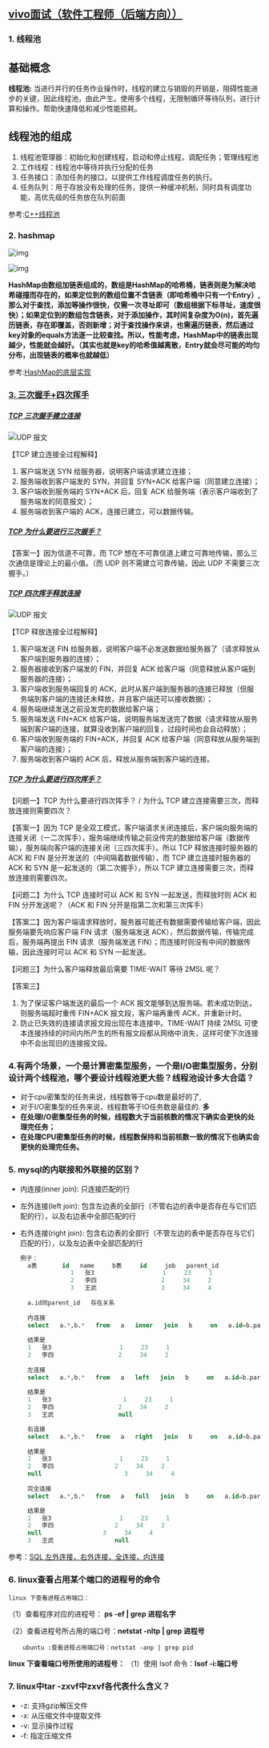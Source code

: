 ## [vivo面试（软件工程师（后端方向））](https://www.nowcoder.com/discuss/197881)

### 1. 线程池

## 基础概念

**线程池:** 当进行并行的任务作业操作时，线程的建立与销毁的开销是，阻碍性能进步的关键，因此线程池，由此产生。使用多个线程，无限制循环等待队列，进行计算和操作。帮助快速降低和减少性能损耗。

## 线程池的组成

1. 线程池管理器：初始化和创建线程，启动和停止线程，调配任务；管理线程池
2. 工作线程：线程池中等待并执行分配的任务
3. 任务接口：添加任务的接口，以提供工作线程调度任务的执行。
4. 任务队列：用于存放没有处理的任务，提供一种缓冲机制，同时具有调度功能，高优先级的任务放在队列前面

参考:[C++线程池](https://wangpengcheng.github.io/2019/05/17/cplusplus_theadpool/)

### 2. hashmap



![img](https://user-gold-cdn.xitu.io/2018/12/21/167cf3bc3724604a?imageView2/0/w/1280/h/960/format/webp/ignore-error/1)

![img](https://lushunjian.github.io/blog/2019/01/02/HashMap%E7%9A%84%E5%BA%95%E5%B1%82%E5%AE%9E%E7%8E%B0/hashMap1.png)

**HashMap由数组加链表组成的，数组是HashMap的哈希桶，链表则是为解决哈希碰撞而存在的，如果定位到的数组位置不含链表（即哈希桶中只有一个Entry）,那么对于查找，添加等操作很快，仅需一次寻址即可（数组根据下标寻址，速度很快）；如果定位到的数组包含链表，对于添加操作，其时间复杂度为O(n)，首先遍历链表，存在即覆盖，否则新增；对于查找操作来讲，也需遍历链表，然后通过key对象的equals方法逐一比较查找。所以，性能考虑，HashMap中的链表出现越少，性能就会越好。（其实也就是key的哈希值越离散，Entry就会尽可能的均匀分布，出现链表的概率也就越低）**

参考:[HashMap的底层实现]([https://lushunjian.github.io/blog/2019/01/02/HashMap%E7%9A%84%E5%BA%95%E5%B1%82%E5%AE%9E%E7%8E%B0/](https://lushunjian.github.io/blog/2019/01/02/HashMap的底层实现/))

### [3. 三次握手+四次挥手]([https://interview.huihut.com/#/?id=tcp-%e4%b8%89%e6%ac%a1%e6%8f%a1%e6%89%8b%e5%bb%ba%e7%ab%8b%e8%bf%9e%e6%8e%a5](https://interview.huihut.com/#/?id=tcp-三次握手建立连接))

##### [TCP 三次握手建立连接](https://interview.huihut.com/#/?id=tcp-三次握手建立连接)

![UDP 报文](https://raw.githubusercontent.com/huihut/interview/master/images/TCP%E4%B8%89%E6%AC%A1%E6%8F%A1%E6%89%8B%E5%BB%BA%E7%AB%8B%E8%BF%9E%E6%8E%A5.png)

【TCP 建立连接全过程解释】

1. 客户端发送 SYN 给服务器，说明客户端请求建立连接；
2. 服务端收到客户端发的 SYN，并回复 SYN+ACK 给客户端（同意建立连接）；
3. 客户端收到服务端的 SYN+ACK 后，回复 ACK 给服务端（表示客户端收到了服务端发的同意报文）；
4. 服务端收到客户端的 ACK，连接已建立，可以数据传输。

##### [TCP 为什么要进行三次握手？](https://interview.huihut.com/#/?id=tcp-为什么要进行三次握手？)

【答案一】因为信道不可靠，而 TCP 想在不可靠信道上建立可靠地传输，那么三次通信是理论上的最小值。（而 UDP 则不需建立可靠传输，因此 UDP 不需要三次握手。）

##### [TCP 四次挥手释放连接](https://interview.huihut.com/#/?id=tcp-四次挥手释放连接)

![UDP 报文](https://raw.githubusercontent.com/huihut/interview/master/images/TCP%E5%9B%9B%E6%AC%A1%E6%8C%A5%E6%89%8B%E9%87%8A%E6%94%BE%E8%BF%9E%E6%8E%A5.png)

【TCP 释放连接全过程解释】

1. 客户端发送 FIN 给服务器，说明客户端不必发送数据给服务器了（请求释放从客户端到服务器的连接）；
2. 服务器接收到客户端发的 FIN，并回复 ACK 给客户端（同意释放从客户端到服务器的连接）；
3. 客户端收到服务端回复的 ACK，此时从客户端到服务器的连接已释放（但服务端到客户端的连接还未释放，并且客户端还可以接收数据）；
4. 服务端继续发送之前没发完的数据给客户端；
5. 服务端发送 FIN+ACK 给客户端，说明服务端发送完了数据（请求释放从服务端到客户端的连接，就算没收到客户端的回复，过段时间也会自动释放）；
6. 客户端收到服务端的 FIN+ACK，并回复 ACK 给客户端（同意释放从服务端到客户端的连接）；
7. 服务端收到客户端的 ACK 后，释放从服务端到客户端的连接。

##### [TCP 为什么要进行四次挥手？](https://interview.huihut.com/#/?id=tcp-为什么要进行四次挥手？)

【问题一】TCP 为什么要进行四次挥手？ / 为什么 TCP 建立连接需要三次，而释放连接则需要四次？

【答案一】因为 TCP 是全双工模式，客户端请求关闭连接后，客户端向服务端的连接关闭（一二次挥手），服务端继续传输之前没传完的数据给客户端（数据传输），服务端向客户端的连接关闭（三四次挥手）。所以 TCP 释放连接时服务器的 ACK 和 FIN 是分开发送的（中间隔着数据传输），而 TCP 建立连接时服务器的 ACK 和 SYN 是一起发送的（第二次握手），所以 TCP 建立连接需要三次，而释放连接则需要四次。

【问题二】为什么 TCP 连接时可以 ACK 和 SYN 一起发送，而释放时则 ACK 和 FIN 分开发送呢？（ACK 和 FIN 分开是指第二次和第三次挥手）

【答案二】因为客户端请求释放时，服务器可能还有数据需要传输给客户端，因此服务端要先响应客户端 FIN 请求（服务端发送 ACK），然后数据传输，传输完成后，服务端再提出 FIN 请求（服务端发送 FIN）；而连接时则没有中间的数据传输，因此连接时可以 ACK 和 SYN 一起发送。

【问题三】为什么客户端释放最后需要 TIME-WAIT 等待 2MSL 呢？

【答案三】

1. 为了保证客户端发送的最后一个 ACK 报文能够到达服务端。若未成功到达，则服务端超时重传 FIN+ACK 报文段，客户端再重传 ACK，并重新计时。
2. 防止已失效的连接请求报文段出现在本连接中。TIME-WAIT 持续 2MSL 可使本连接持续的时间内所产生的所有报文段都从网络中消失，这样可使下次连接中不会出现旧的连接报文段。



### 4.有两个场景，一个是计算密集型服务，一个是I/O密集型服务，分别设计两个线程池，哪个要设计线程池更大些？线程池设计多大合适？

* 对于cpu密集型的任务来说，线程数等于cpu数是最好的了,
* 对于I/O密集型的任务来说，线程数等于IO任务数是最佳的.  **多**
* **在处理I/O密集型任务的时候，线程数大于当前核数的情况下确实会更快的处理完任务；**
* **在处理CPU密集型任务的时候，线程数保持和当前核数一致的情况下也确实会更快的处理完任务。**

### 5.  mysql的内联接和外联接的区别？

- 内连接(inner join): 只连接匹配的行

- 左外连接(left join): 包含左边表的全部行（不管右边的表中是否存在与它们匹配的行），以及右边表中全部匹配的行

- 右外连接(right join): 包含右边表的全部行（不管左边的表中是否存在与它们匹配的行），以及左边表中全部匹配的行

  ```sql
  例子：  
    a表       id   name     b表     id     job   parent_id  
                1   张3                   1     23     1  
                2   李四                  2     34     2  
                3   王武                  3     34     4  
     
    a.id同parent_id   存在关系   
      
    内连接   
    select   a.*,b.*   from   a   inner   join   b     on   a.id=b.parent_id  
     
    结果是    
    1   张3                   1     23     1  
    2   李四                  2     34     2   
      
    左连接   
    select   a.*,b.*   from   a   left   join   b     on   a.id=b.parent_id  
     
    结果是    
    1   张3                    1     23     1  
    2   李四                  2     34     2  
    3   王武                  null   
  
    右连接   
    select   a.*,b.*   from   a   right   join   b     on   a.id=b.parent_id  
     
    结果是    
    1   张3                   1     23     1  
    2   李四                 2     34     2  
    null                       3     34     4   
      
    完全连接   
    select   a.*,b.*   from   a   full   join   b     on   a.id=b.parent_id   
  
    结果是    
    1   张3                   1     23     1  
    2   李四                 2     34     2  
    null                 3     34     4  
    3   王武                 null
  ```

  

参考：[SQL 左外连接，右外连接，全连接，内连接](https://www.cnblogs.com/youzhangjin/archive/2009/05/22/1486982.html)

### 6. linux查看占用某个端口的进程号的命令

	linux 下查看进程占用端口：
（1）查看程序对应的进程号： **ps -ef | grep 进程名字**

（2）查看进程号所占用的端口号：**netstat -nltp | grep  进程号**

        ubuntu :查看进程占用端口号：netstat -anp | grep pid

**linux 下查看端口号所使用的进程号：**
（1）使用 lsof 命令：**lsof -i:端口号**

### 7.  linux中tar -zxvf中zxvf各代表什么含义？

* -z: 支持gzip解压文件
* -x: 从压缩文件中提取文件
* -v: 显示操作过程
* -f: 指定压缩文件